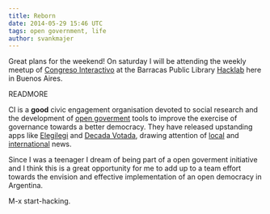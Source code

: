 ```yaml
---
title: Reborn
date: 2014-05-29 15:46 UTC
tags: open government, life
author: svankmajer
---
```


Great plans for the weekend! On saturday I will be attending the weekly meetup of [Congreso Interactivo](http://www.congresointeractivo.org/) at 
the Barracas Public Library [Hacklab](http://www.bibliobarracas.com.ar/hacklab/) here in Buenos Aires.

READMORE

CI is a **good** civic engagement organisation devoted to social research and the development of [open goverment](http://en.wikipedia.org/wiki/Open_government) tools to improve the exercise of governance towards a better democracy. They have released upstanding apps like [Elegilegi](http://www.elegilegi.org/) and 
[Decada Votada](http://www.decadavotada.com.ar/), drawing attention of [local](http://www.lanacion.com.ar/1604004-como-votarias-siendo-diputado) and 
[international](https://source.opennews.org/en-US/articles/decada-votada-news-app-track-voting-records/) news.

Since I was a teenager I dream of being part of a open goverment initiative and I think this is a great opportunity for me to add up to a team effort 
towards the envision and effective implementation of an open democracy in Argentina.

M-x start-hacking.
